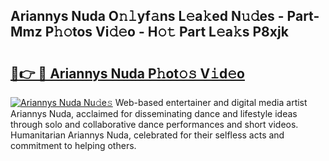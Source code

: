 ## Ariannys Nuda O𝚗𝚕yf𝚊ns L𝚎a𝚔ed N𝚞𝚍es - Part-Mmz P𝚑𝚘tos Vi𝚍𝚎o - H𝚘𝚝 Part L𝚎a𝚔s P8xjk

# <h2><a href="http://kfan23g.oniu.top/?m=Ariannys+Nuda">🔗👉 🔴 Ariannys Nuda P𝚑ot𝚘𝚜 V𝚒d𝚎o</a></h2>

[![Ariannys Nuda Nu𝚍e𝚜](https://i.imgur.com/0qMVB7G.gif)](http://kfan23g.oniu.top/?m=Ariannys+Nuda)
Web-based entertainer and digital media artist Ariannys Nuda, acclaimed for disseminating dance and lifestyle ideas through solo and collaborative dance performances and short videos. Humanitarian Ariannys Nuda, celebrated for their selfless acts and commitment to helping others.  
